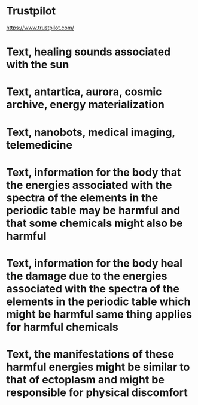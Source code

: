 # Trustpilot
https://www.trustpilot.com/

# Text, healing sounds associated with the sun

# Text, antartica, aurora, cosmic archive, energy materialization

# Text, nanobots, medical imaging, telemedicine

# Text, information for the body that the energies associated with the spectra of the elements in the periodic table may be harmful and that some chemicals might also be harmful

# Text, information for the body heal the damage due to the energies associated with the spectra of the elements in the periodic table which might be harmful same thing applies for harmful chemicals

# Text, the manifestations of these harmful energies might be similar to that of ectoplasm and might be responsible for physical discomfort
